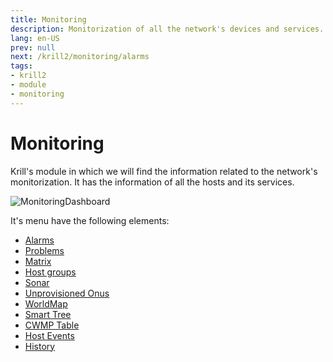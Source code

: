 ```yaml
---
title: Monitoring
description: Monitorization of all the network's devices and services.
lang: en-US
prev: null
next: /krill2/monitoring/alarms
tags:
- krill2
- module
- monitoring
---
```

# Monitoring

Krill's module in which we will find the information related to the network's monitorization. It has the information of all the hosts and its services.

![MonitoringDashboard](@images/krill2/monitoring/0001.png)

It's menu have the following elements:
- [Alarms](/krill2/monitoring/alarms)
- [Problems](/krill2/monitoring/problems)
- [Matrix](/krill2/monitoring/matrix)
- [Host groups](/krill2/monitoring/host-groups)
- [Sonar](/krill2/monitoring/sonar)
- [Unprovisioned Onus](/krill2/monitoring/unprovisioned-onus)
- [WorldMap](/krill2/monitoring/worldmap)
- [Smart Tree](/krill2/monitoring/smart-tree)
- [CWMP Table](/krill2/monitoring/cwmp-table)
- [Host Events](/krill2/monitoring/host-events)
- [History](/krill2/monitoring/history)
